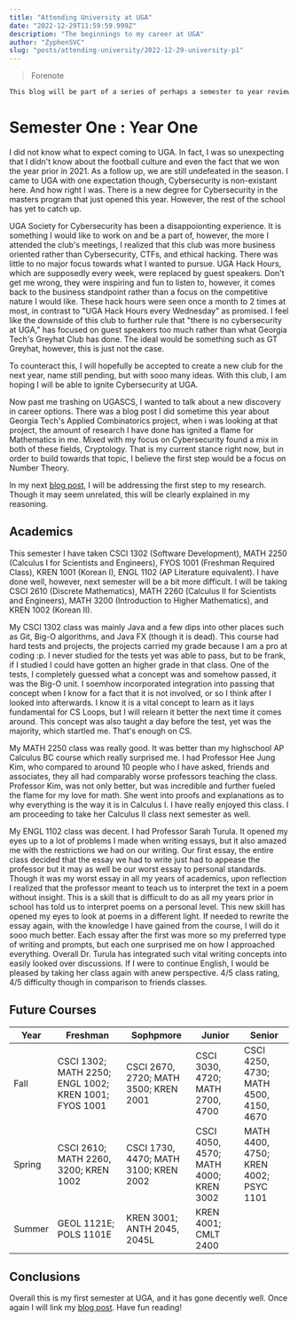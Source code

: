 ```yaml
---
title: "Attending University at UGA"
date: "2022-12-29T11:59:59.999Z"
description: "The beginnings to my career at UGA"
author: "ZyphenSVC"
slug: "posts/attending-university/2022-12-29-university-p1"
---
```


> Forenote

```md
This blog will be part of a series of perhaps a semester to year review of some acheivements I have done in that timeframe.
```

# Semester One : Year One

I did not know what to expect coming to UGA. In fact, I was so unexpecting that I didn't know about the football culture and even the fact that we won the year prior in 2021. As a follow up, we are still undefeated in the season. I came to UGA with one expectation though, Cybersecurity is non-existant here. And how right I was. There is a new degree for Cybersecurity in the masters program that just opened this year. However, the rest of the school has yet to catch up. 

UGA Society for Cybersecurity has been a disappoionting experience. It is something I would like to work on and be a part of, however, the more I attended the club's meetings, I realized that this club was more business oriented rather than Cybersecurity, CTFs, and ethical hacking. There was little to no major focus towards what I wanted to pursue. UGA Hack Hours, which are supposedly every week, were replaced by guest speakers. Don't get me wrong, they were inspiring and fun to listen to, however, it comes back to the business standpoint rather than a focus on the competitive nature I would like. These hack hours were seen once a month to 2 times at most, in contrast to "UGA Hack Hours every Wednesday" as promised. I feel like the downside of this club to further rule that "there is no cybersecurity at UGA," has focused on guest speakers too much rather than what Georgia Tech's Greyhat Club has done. The ideal would be something such as GT Greyhat, however, this is just not the case.

To counteract this, I will hopefully be accepted to create a new club for the next year, name still pending, but with sooo many ideas. With this club, I am hoping I will be able to ignite Cybersecurity at UGA. 

Now past me trashing on UGASCS, I wanted to talk about a new discovery in career options. There was a blog post I did sometime this year about Georgia Tech's Applied Combinatorics project, when i was looking at that project, the amount of research I have done has ignited a flame for Mathematics in me. Mixed with my focus on Cybersecurity found a mix in both of these fields, Cryptology. That is my current stance right now, but in order to build towards that topic, I believe the first step would be a focus on Number Theory. 

In my next [blog post](/posts/carmichael-research/2022-12-28-research-p1), I will be addressing the first step to my research. Though it may seem unrelated, this will be clearly explained in my reasoning. 

## Academics

This semester I have taken CSCI 1302 (Software Development), MATH 2250 (Calculus I for Scientists and Engineers), FYOS 1001 (Freshman Required Class), KREN 1001 (Korean I), ENGL 1102 (AP Literature equivalent). I have done well, however, next semester will be a bit more difficult. I will be taking CSCI 2610 (Discrete Mathematics), MATH 2260 (Calculus II for Scientists and Engineers), MATH 3200 (Introduction to Higher Mathematics), and KREN 1002 (Korean II).

My CSCI 1302 class was mainly Java and a few dips into other places such as Git, Big-O algorithms, and Java FX (though it is dead). This course had hard tests and projects, the projects carried my grade because I am a pro at coding :p. I never studied for the tests yet was able to pass, but to be frank, if I studied I could have gotten an higher grade in that class. One of the tests, I completely guessed what a concept was and somehow passed, it was the Big-O unit. I soemhow incorporated integration into passing that concept when I know for a fact that it is not involved, or so I think after I looked into afterwards. I know it is a vital concept to learn as it lays fundamental for CS Loops, but I will relearn it better the next time it comes around. This concept was also taught a day before the test, yet was the majority, which startled me. That's enough on CS.

My MATH 2250 class was really good. It was better than my highschool AP Calculus BC course which really surprised me. I had Professor Hee Jung Kim, who compared to around 10 people who I have asked, friends and associates, they all had comparably worse professors teaching the class. Professor Kim, was not only better, but was incredible and further fueled the flame for my love for math. She went into proofs and explanations as to why everything is the way it is in Calculus I. I have really enjoyed this class. I am proceeding to take her Calculus II class next semester as well.

My ENGL 1102 class was decent. I had Professor Sarah Turula. It opened my eyes up to a lot of problems I made when writing essays, but it also amazed me with the restrictions we had on our writing. Our first essay, the entire class decided that the essay we had to write just had to appease the professor but it may as well be our worst essay to personal standards. Though it was my worst essay in all my years of academics, upon reflection I realized that the professor meant to teach us to interpret the text in a poem without insight. This is a skill that is difficult to do as all my years prior in school has told us to interpret poems on a personal level. This new skill has opened my eyes to look at poems in a different light. If needed to rewrite the essay again, with the knowledge I have gained from the course, I will do it sooo much better. Each essay after the first was more so my preferred type of writing and prompts, but each one surprised me on how I approached everything. Overall Dr. Turula has integrated such vital writing concepts into easily looked over discussions. If I were to continue English, I would be pleased by taking her class again with anew perspective. 4/5 class rating, 4/5 difficulty though in comparison to friends classes. 

## Future Courses

| Year   | Freshman                                              | Sophpmore                             | Junior                                | Senior                                 |
|--------|-------------------------------------------------------|---------------------------------------|---------------------------------------|----------------------------------------|
| Fall   | CSCI 1302; MATH 2250; ENGL 1002; KREN 1001; FYOS 1001 | CSCI 2670, 2720; MATH 3500; KREN 2001 | CSCI 3030, 4720; MATH 2700, 4700      | CSCI 4250, 4730; MATH 4500, 4150, 4670 |
| Spring | CSCI 2610; MATH 2260, 3200; KREN 1002                 | CSCI 1730, 4470; MATH 3100; KREN 2002 | CSCI 4050, 4570; MATH 4000; KREN 3002 | MATH 4400, 4750; KREN 4002; PSYC 1101  |
| Summer | GEOL 1121E; POLS 1101E                                | KREN 3001; ANTH 2045, 2045L           | KREN 4001; CMLT 2400                  |                                        |
## Conclusions

Overall this is my first semester at UGA, and it has gone decently well. Once again I will link my [blog post](/posts/carmichael-research/2022-12-30-research-p1). Have fun reading!